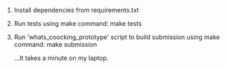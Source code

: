 1. Install dependencies from requirements.txt
2. Run tests using make command:
    make tests
3. Run 'whats_coocking_prototype' script to build submission using make command:
    make submission

   ...It takes a minute on my laptop.